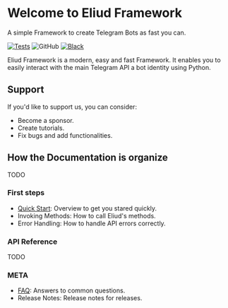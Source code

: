 # Welcome to Eliud Framework

A simple Framework to create Telegram Bots as fast you can.

[![Tests](https://github.com/ragnarok22/eliud/actions/workflows/tests.yml/badge.svg)](https://github.com/ragnarok22/eliud/actions/workflows/tests.yml)
![GitHub](https://img.shields.io/github/license/ragnarok22/eliud)
[![Black](https://img.shields.io/badge/code%20style-black-000000.svg)](https://black.readthedocs.io/en/stable/)

Eliud Framework is a modern, easy and fast Framework. It enables you to easily interact with the main Telegram API
a bot identity using Python.

## Support
If you'd like to support us, you can consider:

* Become a sponsor.
* Create tutorials.
* Fix bugs and add functionalities.


## How the Documentation is organize

TODO


### First steps

* [Quick Start](): Overview to get you stared quickly.
* Invoking Methods: How to call Eliud's methods.
* Error Handling: How to handle API errors correctly.

### API Reference

TODO

### META

* [FAQ](): Answers to common questions.
* Release Notes: Release notes for releases.
